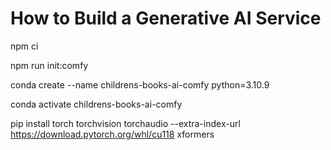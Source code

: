 # How to Build a Generative AI Service

npm ci

npm run init:comfy

conda create --name childrens-books-ai-comfy python=3.10.9

conda activate childrens-books-ai-comfy

pip install torch torchvision torchaudio --extra-index-url https://download.pytorch.org/whl/cu118 xformers
